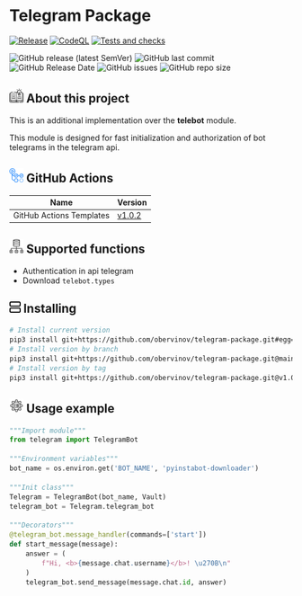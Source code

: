 # Telegram Package
[![Release](https://github.com/obervinov/telegram-package/actions/workflows/release.yml/badge.svg)](https://github.com/obervinov/telegram-package/actions/workflows/release.yml)
[![CodeQL](https://github.com/obervinov/telegram-package/actions/workflows/github-code-scanning/codeql/badge.svg)](https://github.com/obervinov/telegram-package/actions/workflows/github-code-scanning/codeql)
[![Tests and checks](https://github.com/obervinov/telegram-package/actions/workflows/tests.yml/badge.svg?branch=main&event=pull_request)](https://github.com/obervinov/telegram-package/actions/workflows/tests.yml)

![GitHub release (latest SemVer)](https://img.shields.io/github/v/release/obervinov/telegram-package?style=for-the-badge)
![GitHub last commit](https://img.shields.io/github/last-commit/obervinov/telegram-package?style=for-the-badge)
![GitHub Release Date](https://img.shields.io/github/release-date/obervinov/telegram-package?style=for-the-badge)
![GitHub issues](https://img.shields.io/github/issues/obervinov/telegram-package?style=for-the-badge)
![GitHub repo size](https://img.shields.io/github/repo-size/obervinov/telegram-package?style=for-the-badge)

## <img src="https://github.com/obervinov/_templates/blob/main/icons/book.png" width="25" title="about"> About this project
This is an additional implementation over the **telebot** module.

This module is designed for fast initialization and authorization of bot telegrams in the telegram api.

## <img src="https://github.com/obervinov/_templates/blob/main/icons/github-actions.png" width="25" title="github-actions"> GitHub Actions
| Name  | Version |
| ------------------------ | ----------- |
| GitHub Actions Templates | [v1.0.2](https://github.com/obervinov/_templates/tree/v1.0.2) |


## <img src="https://github.com/obervinov/_templates/blob/main/icons/requirements.png" width="25" title="functions"> Supported functions
- Authentication in api telegram
- Download `telebot.types`

## <img src="https://github.com/obervinov/_templates/blob/main/icons/stack2.png" width="20" title="install"> Installing
```bash
# Install current version
pip3 install git+https://github.com/obervinov/telegram-package.git#egg=vault
# Install version by branch
pip3 install git+https://github.com/obervinov/telegram-package.git@main#egg=vault
# Install version by tag
pip3 install git+https://github.com/obervinov/telegram-package.git@v1.0.0#egg=vault
```

## <img src="https://github.com/obervinov/_templates/blob/main/icons/config.png" width="25" title="usage"> Usage example
```python
"""Import module"""
from telegram import TelegramBot

"""Environment variables"""
bot_name = os.environ.get('BOT_NAME', 'pyinstabot-downloader')

"""Init class"""
Telegram = TelegramBot(bot_name, Vault)
telegram_bot = Telegram.telegram_bot

"""Decorators"""
@telegram_bot.message_handler(commands=['start'])
def start_message(message):
    answer = (
        f"Hi, <b>{message.chat.username}</b>! \u270B\n"
    )
    telegram_bot.send_message(message.chat.id, answer)  
```
